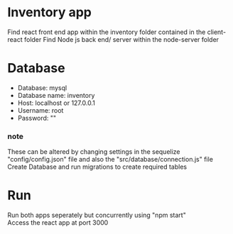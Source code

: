 # Inventory app

Find react front end app within the inventory folder contained in the client-react folder
Find Node js back end/ server within the node-server folder

# Database 
- Database: mysql
- Database name: inventory
- Host: localhost or 127.0.0.1
- Username: root
- Password: "" 
### note
These can be altered by changing settings in the sequelize "config/config.json" file and also the "src/database/connection.js" file  
Create Database and run migrations to create required tables

# Run
Run both apps seperately but concurrently using "npm start"  
Access the react app at port 3000  

